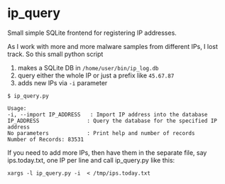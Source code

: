 # ip_query
Small simple SQLite frontend for registering IP addresses. 

As I work with more and more malware samples from different IPs, I lost track. So this small python script
1. makes a SQLite DB in `/home/user/bin/ip_log.db` 
2. query either the whole IP or just a prefix like `45.67.87`
3. adds new IPs via `-i` parameter

```
$ ip_query.py

Usage:
-i, --import IP_ADDRESS   : Import IP address into the database
IP_ADDRESS               : Query the database for the specified IP address
No parameters            : Print help and number of records
Number of Records: 83531
```


If you need to add more IPs, then have them in the separate file, say ips.today.txt, one IP per line
and call ip_query.py like this: 
```
xargs -l ip_query.py -i  < /tmp/ips.today.txt
```

